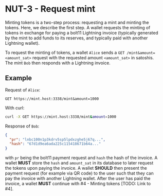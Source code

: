 # NUT-3 - Request mint

Minting tokens is a two-step process: requesting a mint and minting the tokens. Here, we describe the first step. A wallet requests the minting of tokens in exchange for paying a bolt11 Lightning invoice (typically generated by the mint to add funds to its reserves, and typically paid with another Lightning wallet).

To request the minting of tokens, a wallet `Alice` sends a `GET /mint&amount=<amount_sat>` request with the requested amount `<amount_sat>` in satoshis. The mint `Bob` then responds with a Lightning invoice.

## Example

Request of `Alice`:

```http
GET https://mint.host:3338/mint&amount=1000
```

With curl:

```bash
curl -X GET https://mint.host:3338/mint&amount=1000
```

Response of `Bob`:

```json
{
  "pr": "lnbc100n1p3kdrv5sp5lpdxzghe5j67q...",
  "hash": "67d1d9ea6ada225c115418671b64a..."
}
```

with `pr` being the bolt11 payment request and `hash` the hash of the invoice. A wallet **MUST** store the `hash` and `amount_sat` in its database to later request the tokens upon paying the invoice. A wallet **SHOULD** then present the payment request (for example via QR code) to the user such that they can pay the invoice with another Lightning wallet. After the user has paid the invoice, a wallet **MUST** continue with #4 - Minting tokens [TODO: Link to #4].